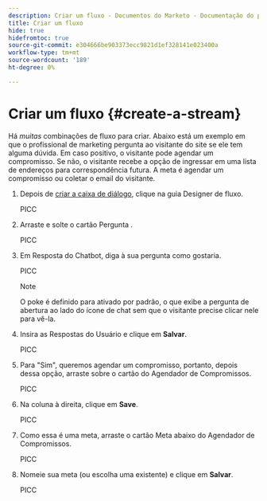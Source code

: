 ```yaml
---
description: Criar um fluxo - Documentos do Marketo - Documentação do produto
title: Criar um fluxo
hide: true
hidefromtoc: true
source-git-commit: e304666be903373ecc9821d1ef328141e023400a
workflow-type: tm+mt
source-wordcount: '189'
ht-degree: 0%

---
```


# Criar um fluxo {#create-a-stream}

Há _muitas_ combinações de fluxo para criar. Abaixo está um exemplo em que o profissional de marketing pergunta ao visitante do site se ele tem alguma dúvida. Em caso positivo, o visitante pode agendar um compromisso. Se não, o visitante recebe a opção de ingressar em uma lista de endereços para correspondência futura. A meta é agendar um compromisso ou coletar o email do visitante.

1. Depois de [criar a caixa de diálogo](/help/marketo/product-docs/demand-generation/dynamic-chat/dialogues.md#create-a-new-dialogue), clique na guia Designer de fluxo.

   PICC

1. Arraste e solte o cartão Pergunta .

   PICC

1. Em Resposta do Chatbot, diga à sua pergunta como gostaria.

   PICC

   >[!NOTE]
   >
   >O poke é definido para ativado por padrão, o que exibe a pergunta de abertura ao lado do ícone de chat sem que o visitante precise clicar nele para vê-la.

1. Insira as Respostas do Usuário e clique em **Salvar**.

   PICC

1. Para &quot;Sim&quot;, queremos agendar um compromisso, portanto, depois dessa opção, arraste sobre o cartão do Agendador de Compromissos.

   PICC

1. Na coluna à direita, clique em **Save**.

   PICC

1. Como essa é uma meta, arraste o cartão Meta abaixo do Agendador de Compromissos.

   PICC

1. Nomeie sua meta (ou escolha uma existente) e clique em **Salvar**.

   PICC
